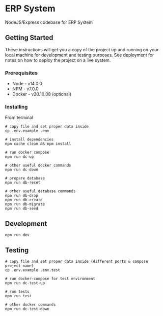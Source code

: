 # ERP System

NodeJS/Express codebase for ERP System

## Getting Started

These instructions will get you a copy of the project up and running on your local machine for development and testing purposes. See deployment for notes on how to deploy the project on a live system.

### Prerequisites

-   Node - v14.0.0
-   NPM - v7.0.0
-   Docker - v20.10.08 (optional)

### Installing

From terminal

```
# copy file and set proper data inside
cp .env.example .env

# install dependencies
npm cache clean && npm install

# run docker compose
npm run dc-up

# other useful docker commands
npm run dc-down

# prepare database
npm run db-reset

# other useful database commands
npm run db-drop
npm run db-create
npm run db-migrate
npm run db-seed
```

## Development

```
npm run dev
```

## Testing

```
# copy file and set proper data inside (different ports & compose project name)
cp .env.example .env.test

# run docker-compose for test environment
npm run dc-test-up

# run tests
npm run test

# other docker commands
npm run dc-test-down
```
